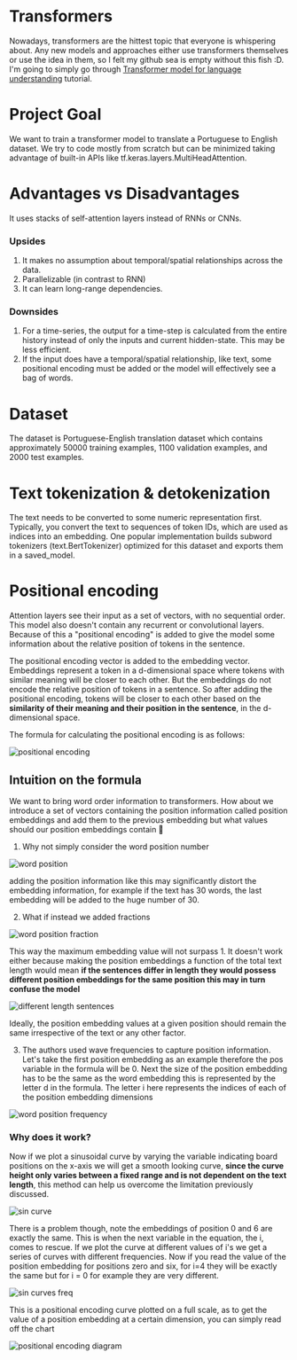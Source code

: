# Transformers
Nowadays, transformers are the hittest topic that everyone is whispering about. Any new models and approaches either use 
transformers themselves or use the idea in them, so I felt my github sea is empty without this fish :D. I'm going to 
simply go through [Transformer model for language understanding](https://www.tensorflow.org/text/tutorials/transformer) 
tutorial.

# Project Goal
We want to train a transformer model to translate a Portuguese to English dataset. We try to code mostly from scratch 
but can be minimized taking advantage of built-in APIs like tf.keras.layers.MultiHeadAttention.

# Advantages vs Disadvantages
It uses stacks of self-attention layers instead of RNNs or CNNs.

### Upsides
1. It makes no assumption about temporal/spatial relationships across the data.
2. Parallelizable (in contrast to RNN)
3. It can learn long-range dependencies.

### Downsides
1. For a time-series, the output for a time-step is calculated from the entire history instead of only the inputs and 
current hidden-state. This may be less efficient.
2. If the input does have a temporal/spatial relationship, like text, some positional encoding must be added or the 
model will effectively see a bag of words.

# Dataset
The dataset is Portuguese-English translation dataset which contains approximately 50000 training examples, 1100 
validation examples, and 2000 test examples.

# Text tokenization & detokenization
The text needs to be converted to some numeric representation first. Typically, you convert the text to sequences of 
token IDs, which are used as indices into an embedding. One popular implementation builds subword tokenizers 
(text.BertTokenizer) optimized for this dataset and exports them in a saved_model.

# Positional encoding

Attention layers see their input as a set of vectors, with no sequential order. This model also doesn't contain any 
recurrent or convolutional layers. Because of this a "positional encoding" is added to give the model some information 
about the relative position of tokens in the sentence.

The positional encoding vector is added to the embedding vector. Embeddings represent a token in a d-dimensional space
where tokens with similar meaning will be closer to each other. But the embeddings do not encode the relative position 
of tokens in a sentence. So after adding the positional encoding, tokens will be closer to each other based on the 
**similarity of their meaning and their position in the sentence**, in the d-dimensional space.

The formula for calculating the positional encoding is as follows:

![positional encoding](images/positional_encoding.png)

## Intuition on the formula
We want to bring word order information to transformers. How about we introduce a set of vectors containing the position
information called position embeddings and add them to the previous embedding but what values should our position 
embeddings contain :thinking:

1. Why not simply consider the word position number

![word position](images/word_position.png)

adding the position information like this may significantly distort the embedding information, for example if the text 
has 30 words, the last embedding will be added to the huge number of 30.

2. What if instead we added fractions

![word position fraction](images/word_position_fraction.png)

This way the maximum embedding value will not surpass 1. It doesn't work either because making the position embeddings a 
function of the total text length would mean **if the sentences differ in length they would possess different position 
embeddings for the same position this may in turn confuse the model**

![different length sentences](images/different_length_sentences.png)

Ideally, the position embedding values at a given position should remain the same irrespective of the text or any other 
factor.

3. The authors used wave frequencies to capture position information. Let's take the first position embedding as an 
example therefore the pos variable in the formula will be 0. Next the size of the position embedding has to be the same 
as the word embedding this is represented by the letter d in the formula. The letter i here represents the indices of 
each of the position embedding dimensions

![word position frequency](images/word_position_frequency.png)

### Why does it work?
Now if we plot a sinusoidal curve by varying the variable indicating board positions on the x-axis we will get a smooth 
looking curve, **since the curve height only varies between a fixed range and is not dependent on the text length**, 
this method can help us overcome the limitation previously discussed.

![sin curve](images/sin_curve.png)

There is a problem though, note the embeddings of position 0 and 6 are exactly the same. This is when the next variable 
in the equation, the i, comes to rescue. If we plot the curve at different values of i's we get a series of curves with 
different frequencies. Now if you read the value of the position embedding for positions zero and six, for i=4 they will 
be exactly the same but for i = 0 for example they are very different.

![sin curves freq](images/sin_curves_freq.png)

This is a positional encoding curve plotted on a full scale, as to get the value of a position embedding at a certain 
dimension, you can simply read off the chart

![positional encoding diagram](images/positional_encoding_diagram.png)
